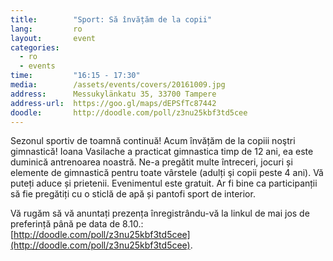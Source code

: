 ```yaml
---
title:        "Sport: Să învățăm de la copii"
lang:         ro
layout:       event
categories:
  - ro
  - events
time:         "16:15 - 17:30"
media:        /assets/events/covers/20161009.jpg
address:      Messukylänkatu 35, 33700 Tampere
address-url:  https://goo.gl/maps/dEPSfTc87442
doodle:       http://doodle.com/poll/z3nu25kbf3td5cee
---
```


Sezonul sportiv de toamnă continuă! Acum învățăm de la copiii noştri gimnastică! Ioana Vasilache a practicat gimnastica timp de 12 ani, ea este duminică antrenoarea noastră. Ne-a pregătit multe întreceri, jocuri și elemente de gimnastică pentru toate vârstele (adulți şi copii peste 4 ani). Vă puteți aduce și prietenii. Evenimentul este gratuit. Ar fi bine ca participanții să fie pregătiți cu o sticlă de apă și pantofi sport de interior.

Vă rugăm să vă anuntați prezența înregistrându-vă la linkul de mai jos de preferință până pe data de 8.10.: [http://doodle.com/poll/z3nu25kbf3td5cee](http://doodle.com/poll/z3nu25kbf3td5cee).
